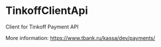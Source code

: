 # TinkoffClientApi
Client for Tinkoff Payment API

More information: https://www.tbank.ru/kassa/dev/payments/
